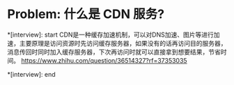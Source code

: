 # Problem: 什么是 CDN 服务?

*[interview]: start
CDN是一种缓存加速机制，可以对DNS加速、图片等进行加速，主要原理是访问资源时先访问缓存服务器，如果没有的话再访问目的服务器，消息传回时同时加入缓存服务器，下次再访问时就可以直接拿到想要结果，节省时间。
https://www.zhihu.com/question/36514327?rf=37353035

*[interview]: end
